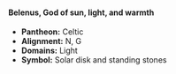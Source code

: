 #### Belenus, God of sun, light, and warmth
- **Pantheon:** Celtic
- **Alignment:** N, G
- **Domains:** Light
- **Symbol:** Solar disk and standing stones